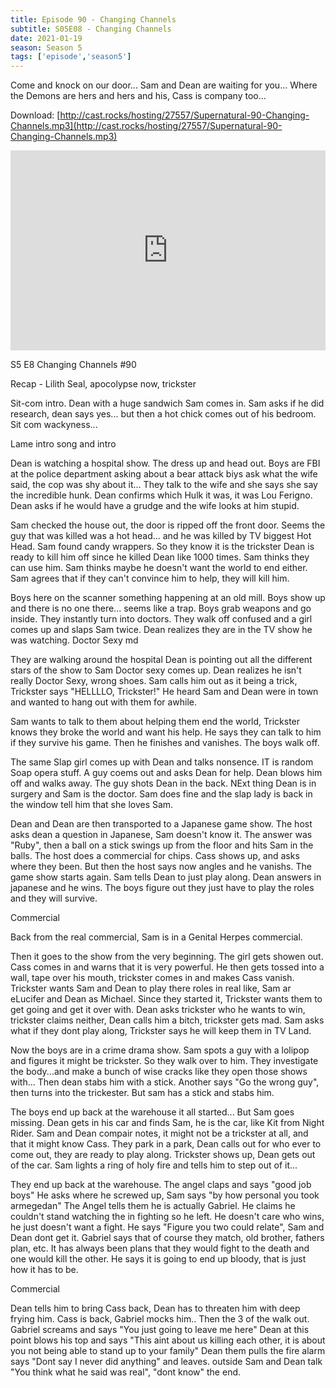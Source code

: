 ```yaml
---
title: Episode 90 - Changing Channels
subtitle: S05E08 - Changing Channels
date: 2021-01-19
season: Season 5
tags: ['episode','season5']
---
```


Come and knock on our door... Sam and Dean are waiting for you... Where the Demons are hers and hers and his, Cass is company too...

Download: [http://cast.rocks/hosting/27557/Supernatural-90-Changing-Channels.mp3](http://cast.rocks/hosting/27557/Supernatural-90-Changing-Channels.mp3)

<iframe src="https://cast.rocks/player/27557/Supernatural-90-Changing-Channels.mp3?episodeTitle=Episode%2090%20-%20Changing%20Channels&podcastTitle=Couple%20of%20Idjits&episodeDate=January%2019th%2C%202021&imageURL=https%3A%2F%2Fcast.rocks%2Fhosting%2F27557%2Ffeeds%2FCAURZ.jpg" style="border: none; min-height: 265px; max-height: 320px; max-width: 558px; min-width: 270px; width: 100%; height: 100%;" scrollbars="no"></iframe>

S5 E8 Changing Channels   #90

Recap - Lilith Seal, apocolypse now, trickster

Sit-com intro.
Dean with a huge sandwich
Sam comes in.
Sam asks if he did research, dean says yes... but then a hot chick comes out of his bedroom.
Sit com wackyness...

Lame intro song and intro

Dean is watching a hospital show.
The dress up and head out.
Boys are FBI at the police department asking about a bear attack
biys ask what the wife said, the cop was shy about it...
They talk to the wife and she says she say the incredible hunk.
Dean confirms which Hulk it was, it was Lou Ferigno.
Dean asks if he would have a grudge and the wife looks at him stupid.

Sam checked the house out, the door is ripped off the front door.
Seems the guy that was killed was a hot head... and he was killed by TV biggest Hot Head.
Sam found candy wrappers.
So they know it is the trickster
Dean is ready to kill him off since he killed Dean like 1000 times.
Sam thinks they can use him.
Sam thinks maybe he doesn't want the world to end either.
Sam agrees that if they can't convince him to help, they will kill him.

Boys here on the scanner something happening at an old mill.
Boys show up and there is no one there... seems like a trap.
Boys grab weapons and go inside.
They instantly turn into doctors.
They walk off confused and a girl comes up and slaps Sam twice.
Dean realizes they are in the TV show he was watching. Doctor Sexy md

They are walking around the hospital
Dean is pointing out all the different stars of the show to Sam
Doctor sexy comes up.  Dean realizes he isn't really Doctor Sexy, wrong shoes.
Sam calls him out as it being a trick, Trickster says "HELLLLO, Trickster!"
He heard Sam and Dean were in town and wanted to hang out with them for awhile.

Sam wants to talk to them about helping them end the world,
Trickster knows they broke the world and want his help.
He says they can talk to him if they survive his game.
Then he finishes and vanishes.
The boys walk off.

The same Slap girl comes up with Dean and talks nonsence.  IT is random Soap opera stuff.
A guy coems out and asks Dean for help.
Dean blows him off and walks away.
The guy shots Dean in the back.
NExt thing Dean is in surgery and Sam is the doctor.
Sam does fine and the slap lady is back in the window tell him that she loves Sam.

Dean and Dean are then transported to a Japanese game show.
The host asks dean a question in Japanese, Sam doesn't know it.
The answer was "Ruby", then a ball on a stick swings up from the floor and hits Sam in the balls.
The host does a commercial for chips.
Cass shows up, and asks where they been.
But then the host says now angles and he vanishs.
The game show starts again.
Sam tells Dean to just play along.
Dean answers in japanese and he wins.
The boys figure out they just have to play the roles and they will survive.

Commercial

Back from the real commercial, Sam is in a Genital Herpes commercial.

Then it goes to the show from the very beginning.
The girl gets showen out.
Cass comes in and warns that it is very powerful.
He then gets tossed into a wall, tape over his mouth, trickster comes in and makes Cass vanish.
Trickster wants Sam and Dean to play there roles in real like, Sam ar eLucifer and Dean as Michael.
Since they started it, Trickster wants them to get going and get it over with.
Dean asks trickster who he wants to win, trickster claims neither, Dean calls him a bitch, trickster gets mad.
Sam asks what if they dont play along, Trickster says he will keep them in TV Land.

Now the boys are in a crime drama show.
Sam spots a guy with a lolipop and figures it might be trickster.
So they walk over to him.
They investigate the body...and make a bunch of wise cracks like they open those shows with...
Then dean stabs him with a stick.
Another says "Go the wrong guy", then turns into the trickester.
But sam has a stick and stabs him.

The boys end up back at the warehouse it all started... But Sam goes missing.
Dean gets in his car and finds Sam, he is the car, like Kit from Night Rider.
Sam and Dean compair notes, it might not be a trickster at all, and that it might know Cass.
They park in a park, Dean calls out for who ever to come out, they are ready to play along.
Trickster shows up,
Dean gets out of the car.
Sam lights a ring of holy fire and tells him to step out of it...

They end up back at the warehouse.
The angel claps and says "good job boys"
He asks where he screwed up, Sam says "by how personal you took armegedan"
The Angel tells them he is actually Gabriel. 
He claims he couldn't stand watching the in fighting so he left.
He doesn't care who wins, he just doesn't want a fight.
He says "Figure you two could relate", Sam and Dean dont get it.
Gabriel says that of course they match, old brother, fathers plan, etc.
It has always been plans that they would fight to the death and one would kill the other.
He says it is going to end up bloody, that is just how it has to be.

Commercial

Dean tells him to bring Cass back, Dean has to threaten him with deep frying him.
Cass is back, Gabriel mocks him..
Then the 3 of the walk out.
Gabriel screams and says "You just going to leave me here"
Dean at this point blows his top and says "This aint about us killing each other, it is about you not being able to stand up to your family"
Dean them pulls the fire alarm says "Dont say I never did anything" and leaves.
outside Sam and Dean talk "You think what he said was real", "dont know" the end.

